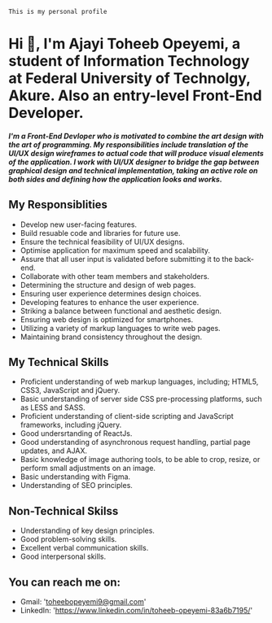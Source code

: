 ```
This is my personal profile
```

# Hi 👋, I'm Ajayi Toheeb Opeyemi, a student of Information Technology at Federal University of Technolgy, Akure. Also an entry-level Front-End Developer.

##### I'm a Front-End Devloper who is motivated to combine the art design with the art of programming. My responsibilities include translation of the UI/UX design wireframes to actual code that will produce visual elements of the application. I work with UI/UX designer to bridge the gap between graphical design and technical implementation, taking an active role on both sides and defining how the application looks and works. 



## My Responsiblities
- Develop new user-facing features.
- Build resuable code and libraries for future use.
- Ensure the technical feasibility of UI/UX designs.
- Optimise application for maximum speed and scalability.
- Assure that all user input is validated before submitting it to the back-end.
- Collaborate with other team members and stakeholders.
- Determining the structure and design of web pages.
- Ensuring user experience determines design choices.
- Developing features to enhance the user experience.
- Striking a balance between functional and aesthetic design.
- Ensuring web design is optimized for smartphones.
- Utilizing a variety of markup languages to write web pages.
- Maintaining brand consistency throughout the design.



## My Technical Skills
- Proficient understanding of web markup languages, including; HTML5, CSS3, JavaScript and jQuery.
- Basic understanding of server side CSS pre-processing platforms, such as LESS and SASS.
- Proficient understanding of client-side scripting and JavaScript frameworks, including jQuery.
- Good undersrtanding of ReactJs.
- Good understanding of asynchronous request handling, partial page updates, and AJAX.
- Basic knowledge of image authoring tools, to be able to crop, resize, or perform small adjustments on an image.
- Basic understanding with Figma.
- Understanding of SEO principles.



## Non-Technical Skilss
- Understanding of key design principles.
- Good problem-solving skills.
- Excellent verbal communication skills.
- Good interpersonal skills.



## You can reach me on:
- Gmail: 'toheebopeyemi9@gmail.com'
- LinkedIn: 'https://www.linkedin.com/in/toheeb-opeyemi-83a6b7195/'